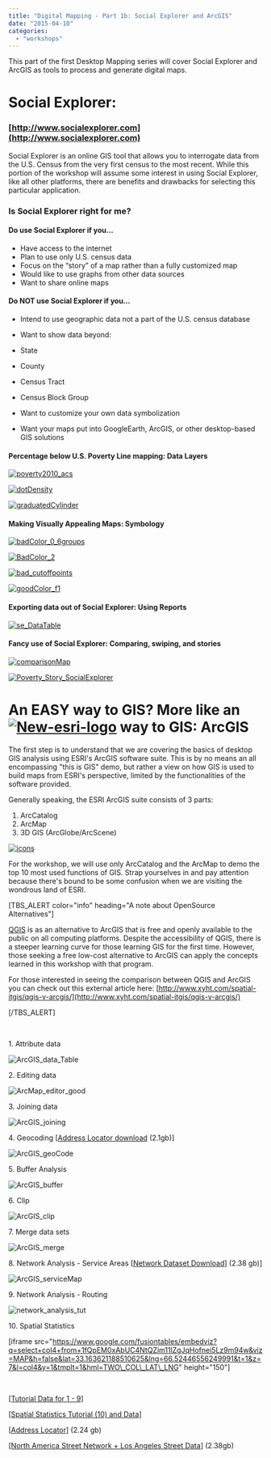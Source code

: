 ```yaml
---
title: "Digital Mapping - Part 1b: Social Explorer and ArcGIS"
date: "2015-04-10"
categories: 
  - "workshops"
---
```


This part of the first Desktop Mapping series will cover Social Explorer and ArcGIS as tools to process and generate digital maps.

# Social Explorer:

### [http://www.socialexplorer.com](http://www.socialexplorer.com)

Social Explorer is an online GIS tool that allows you to interrogate data from the U.S. Census from the very first census to the most recent. While this portion of the workshop will assume some interest in using Social Explorer, like all other platforms, there are benefits and drawbacks for selecting this particular application.

### Is Social Explorer right for me?

#### Do use Social Explorer if you…

- Have access to the internet
- Plan to use only U.S. census data
- Focus on the “story” of a map rather than a fully customized map
- Would like to use graphs from other data sources
- Want to share online maps

#### Do NOT use Social Explorer if you…

- Intend to use geographic data not a part of the U.S. census database
- Want to show data beyond:

- State
- County
- Census Tract
- Census Block Group

- Want to customize your own data symbolization
- Want your maps put into GoogleEarth, ArcGIS, or other desktop-based GIS solutions

#### Percentage below U.S. Poverty Line mapping: Data Layers

[![poverty2010_acs](images/poverty2010_acs.png)](http://www.socialexplorer.com/69d085f68e/explore)

[![dotDensity](images/dotDensity-1024x260.png)](http://www.socialexplorer.com/12df69da74/view)

[![graduatedCylinder](images/graduatedCylinder.png)](http://www.socialexplorer.com/dfbb9c804e/explore)

#### Making Visually Appealing Maps: Symbology

[![badColor_0_6groups](images/badColor_0_6groups.png)](http://www.socialexplorer.com/9db4837e78/view)

[![BadColor_2](images/BadColor_2.png)](http://www.socialexplorer.com/8927fe8dbb/view)

[![bad_cutoffpoints](images/bad_cutoffpoints.png)](http://www.socialexplorer.com/6ddecccb56/view)

[![goodColor_f1](images/goodColor_f1.png)](http://www.socialexplorer.com/02152ded7f/view)

#### Exporting data out of Social Explorer: Using Reports

[![se_DataTable](images/se_DataTable.png)](http://www.socialexplorer.com/tables/ACS2013_5yr/R10930921)

#### Fancy use of Social Explorer: Comparing, swiping, and stories

[![comparisonMap](images/comparisonMap.png)](http://www.socialexplorer.com/d6d7183365/view)

[![Poverty_Story_SocialExplorer](images/Poverty_Story_SocialExplorer.png)](http://www.socialexplorer.com/0a440cebff/view)

# An EASY way to GIS? More like an [![New-esri-logo](images/New-esri-logo.gif)](http://www.esri.com/) way to GIS: ArcGIS

The first step is to understand that we are covering the basics of desktop GIS analysis using ESRI's ArcGIS software suite. This is by no means an all encompassing "this is GIS" demo, but rather a view on how GIS is used to build maps from ESRI's perspective, limited by the functionalities of the software provided.

Generally speaking, the ESRI ArcGIS suite consists of 3 parts:

1. ArcCatalog
2. ArcMap
3. 3D GIS (ArcGlobe/ArcScene)

[![icons](images/icons.png)](http://sandbox.idre.ucla.edu/sandbox/wp-content/uploads/2014/09/icons.png)

For the workshop, we will use only ArcCatalog and the ArcMap to demo the top 10 most used functions of GIS. Strap yourselves in and pay attention because there's bound to be some confusion when we are visiting the wondrous land of ESRI.

\[TBS\_ALERT color="info" heading="A note about OpenSource Alternatives"\]

[QGIS](http://www.qgis.org/en/site/) is as an alternative to ArcGIS that is free and openly available to the public on all computing platforms. Despite the accessibility of QGIS, there is a steeper learning curve for those learning GIS for the first time. However, those seeking a free low-cost alternative to ArcGIS can apply the concepts learned in this workshop with that program.

For those interested in seeing the comparison between QGIS and ArcGIS you can check out this external article here: [http://www.xyht.com/spatial-itgis/qgis-v-arcgis/](http://www.xyht.com/spatial-itgis/qgis-v-arcgis/)

\[/TBS\_ALERT\]

 

1\. Attribute data

![ArcGIS_data_Table](images/ArcGIS_data_Table.png)

2\. Editing data

![ArcMap_editor_good](images/ArcMap_editor_good.png)

3\. Joining data

![ArcGIS_joining](images/ArcGIS_joining.png)

4\. Geocoding \[[Address Locator download](http://sandbox.idre.ucla.edu/workshops/DigitalMappingWorkshop2015/AddressLocator.zip) (2.1gb)\]

![ArcGIS_geoCode](images/ArcGIS_geoCode.png)

5\. Buffer Analysis

![ArcGIS_buffer](images/ArcGIS_buffer.png)

6\. Clip

![ArcGIS_clip](images/ArcGIS_clip.png)

7\. Merge data sets

![ArcGIS_merge](images/ArcGIS_merge.png)

8\. Network Analysis - Service Areas \[[Network Dataset Download](http://sandbox.idre.ucla.edu/workshops/DigitalMappingWorkshop2015/StreetData.zip)\] (2.38 gb)\]

![ArcGIS_serviceMap](images/ArcGIS_serviceMap.png)

9\. Network Analysis - Routing

![network_analysis_tut](images/network_analysis_tut-1024x216.png)

10\. Spatial Statistics

\[iframe src="https://www.google.com/fusiontables/embedviz?q=select+col4+from+1fQpEM0xAbUC4NtQZim11lZgJqHofnei5Lz9m94w&viz=MAP&h=false&lat=33.163621188510625&lng=66.52446556249991&t=1&z=7&l=col4&y=1&tmplt=1&hml=TWO\_COL\_LAT\_LNG" height="150"\]

 

\[[Tutorial Data for 1 - 9](http://sandbox.idre.ucla.edu/workshops/DigitalMappingWorkshop2015/Part1.zip)\]

\[[Spatial Statistics Tutorial (10) and Data](http://sandbox.idre.ucla.edu/?page_id=211 "Workshop: How to map your data with Google Fusion Tables and ArcGIS")\]

\[[Address Locator](http://sandbox.idre.ucla.edu/workshops/DigitalMappingWorkshop2015/AddressLocator.zip)\] (2.24 gb)

\[[North America Street Network + Los Angeles Street Data](http://sandbox.idre.ucla.edu/workshops/DigitalMappingWorkshop2015/StreetData.zip)\] (2.38gb)
